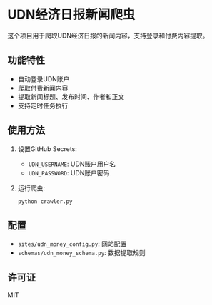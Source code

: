 # UDN经济日报新闻爬虫

这个项目用于爬取UDN经济日报的新闻内容，支持登录和付费内容提取。

## 功能特性

- 自动登录UDN账户
- 爬取付费新闻内容
- 提取新闻标题、发布时间、作者和正文
- 支持定时任务执行

## 使用方法

1. 设置GitHub Secrets:
   - `UDN_USERNAME`: UDN账户用户名
   - `UDN_PASSWORD`: UDN账户密码

2. 运行爬虫:
   ```bash
   python crawler.py
   ```

## 配置

- `sites/udn_money_config.py`: 网站配置
- `schemas/udn_money_schema.py`: 数据提取规则

## 许可证

MIT